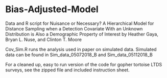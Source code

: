 # Bias-Adjusted-Model
Data and R script for Nuisance or Necessary? A Hierarchical Model for Distance Sampling when a Detection Covariate With an Unknown Distribution is Also a Demographic Property of Interest  by Heather Gaya, Bryan L. Nuse, and Clinton T. Moore

Cov_Sim.R  runs the analysis used in paper on simulated data. 
Simulated data can be found in Sim_data_05072018_B and Sim_data_05112018_B

For a cleaned up, easy to run version of the code for gopher tortoise LTDS surveys, see the zipped file and included instruction sheet. 
